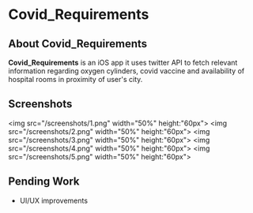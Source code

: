 # Covid_Requirements

## About Covid_Requirements

**Covid_Requirements** is an iOS app it uses twitter API to fetch relevant information regarding oxygen cylinders, covid vaccine and availability of hospital rooms in proximity of user's city.

## Screenshots

<img src="/screenshots/1.png" width="50%" height:"60px">
<img src="/screenshots/2.png" width="50%" height:"60px">
<img src="/screenshots/3.png" width="50%" height:"60px">
<img src="/screenshots/4.png" width="50%" height:"60px">
<img src="/screenshots/5.png" width="50%" height:"60px">

## Pending Work

- UI/UX improvements 



